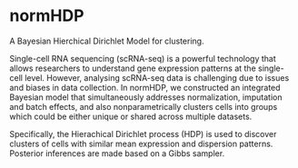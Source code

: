 # normHDP
A Bayesian Hierchical Dirichlet Model for clustering.

Single-cell RNA sequencing (scRNA-seq) is a powerful technology that allows researchers to understand gene expression patterns at the single-cell level. However, analysing
scRNA-seq data is challenging due to issues and biases in data collection. In normHDP, we constructed an integrated Bayesian model that simultaneously addresses normalization,
imputation and batch effects, and also nonparametrically clusters cells into groups which could be either unique or shared across multiple datasets.

Specifically, the Hierachical Dirichlet process (HDP) is used to discover clusters of cells with similar mean expression and dispersion patterns. Posterior inferences are
made based on a Gibbs sampler.
